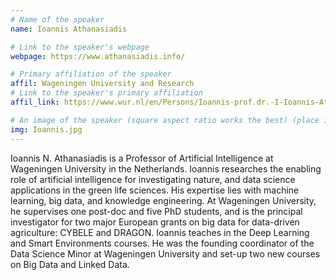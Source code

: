 ```yaml
---
# Name of the speaker
name: Ioannis Athanasiadis

# Link to the speaker's webpage
webpage: https://www.athanasiadis.info/

# Primary affiliation of the speaker
affil: Wageningen University and Research
# Link to the speaker's primary affiliation
affil_link: https://www.wur.nl/en/Persons/Ioannis-prof.dr.-I-Ioannis-Athanasiadis.htm

# An image of the speaker (square aspect ratio works the best) (place in the `assets/img/speakers` directory)
img: Ioannis.jpg
---
```

<!-- Whatever you write below will show up as the speaker's bio -->
Ioannis N. Athanasiadis is a Professor of Artificial Intelligence at Wageningen University in the Netherlands. Ioannis researches the enabling role of artificial intelligence for investigating nature, and data science applications in the green life sciences. His expertise lies with machine learning, big data, and knowledge engineering. At Wageningen University, he supervises one post-doc and five PhD students, and is the principal investigator for two major European grants on big data for data-driven agriculture: CYBELE and DRAGON. Ioannis teaches in the Deep Learning and Smart Environments courses. He was the founding coordinator of the Data Science Minor at Wageningen University and set-up two new courses on Big Data and Linked Data.
